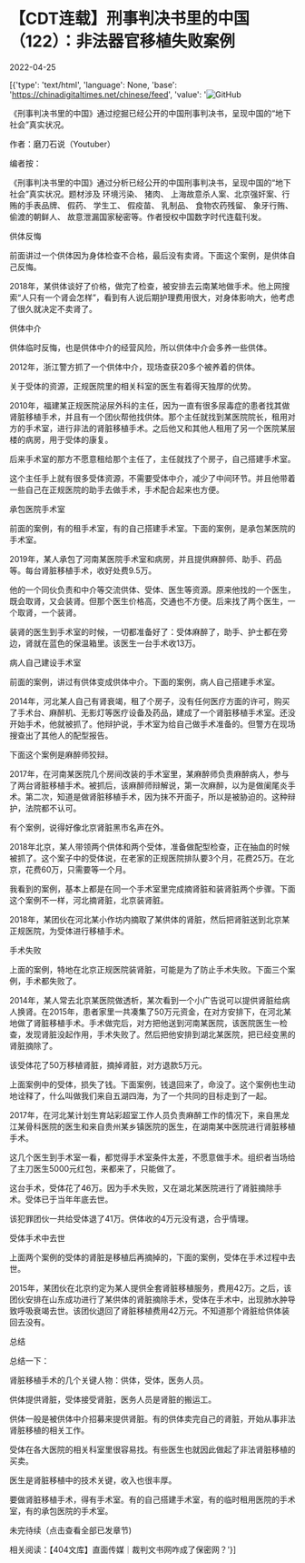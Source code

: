 # 【CDT连载】刑事判决书里的中国（122）：非法器官移植失败案例

2022-04-25

[{'type': 'text/html', 'language': None, 'base': 'https://chinadigitaltimes.net/chinese/feed', 'value': '![GitHub](https://chinadigitaltimes.net/chinese/files/2021/09/刑事判决书里的中国-791x1024.jpg)



《刑事判决书里的中国》通过挖掘已经公开的中国刑事判决书，呈现中国的“地下社会”真实状况。 

作者：磨刀石说（Youtuber）



编者按：

《刑事判决书里的中国》通过分析已经公开的中国刑事判决书，呈现中国的“地下社会”真实状况。题材涉及 环境污染、 猪肉、 上海故意杀人案、北京强奸案、行贿的手表品牌、 假药、 学生工、 假疫苗、 乳制品、 食物农药残留、 象牙行贿、 偷渡的朝鲜人、 故意泄漏国家秘密等。作者授权中国数字时代连载刊发。



供体反悔

前面讲过一个供体因为身体检查不合格，最后没有卖肾。下面这个案例，是供体自己反悔。

2018年，某供体谈好了价格，做完了检查，被安排去云南某地做手术。他上网搜索“人只有一个肾会怎样”，看到有人说后期护理费用很大，对身体影响大，他考虑了很久就决定不卖肾了。

供体中介

供体临时反悔，也是供体中介的经营风险，所以供体中介会多养一些供体。

2012年，浙江警方抓了一个供体中介，现场查获20多个被养着的供体。

关于受体的资源，正规医院里的相关科室的医生有着得天独厚的优势。

2010年，福建某正规医院泌尿外科的主任，因为一直有很多尿毒症的患者找其做肾脏移植手术，并且有一个团伙帮他找供体。那个主任就找到某医院院长，租用对方的手术室，进行非法的肾脏移植手术。之后他又和其他人租用了另一个医院某层楼的病房，用于受体的康复。

后来手术室的那方不愿意租给那个主任了，主任就找了个房子，自己搭建手术室。

这个主任手上就有很多受体资源，不需要受体中介，减少了中间环节。并且他带着一些自己在正规医院的助手去做手术，手术配合起来也方便。

承包医院手术室

前面的案例，有的租手术室，有的自己搭建手术室。下面的案例，是承包某医院的手术室。

2019年，某人承包了河南某医院手术室和病房，并且提供麻醉师、助手、药品等。每台肾脏移植手术，收好处费9.5万。

他的一个同伙负责和中介等交流供体、受体、医生等资源。原来他找的一个医生，既会取肾，又会装肾。但那个医生价格高，交通也不方便。后来找了两个医生，一个取肾，一个装肾。

装肾的医生到手术室的时候，一切都准备好了：受体麻醉了，助手、护士都在旁边，肾就在蓝色的保温箱里。该医生一台手术收13万。

病人自己建设手术室

前面的案例，讲过有供体变成供体中介。下面的案例，病人自己搭建手术室。

2014年，河北某人自己有肾衰竭，租了个房子，没有任何医疗方面的许可，购买了手术台、麻醉机、无影灯等医疗设备及药品，建成了一个肾脏移植手术室。还没开始手术，他就被抓了。他辩护说，手术室为给自己做手术准备的。但警方在现场搜查出了其他人的配型报告。

下面这个案例是麻醉师狡辩。

2017年，在河南某医院几个房间改装的手术室里，某麻醉师负责麻醉病人，参与了两台肾脏移植手术。被抓后，该麻醉师辩解说，第一次麻醉，以为是做阑尾炎手术。第二次，知道是做肾脏移植手术，因为抹不开面子，所以是被胁迫的。这种辩护，法院都不认可。

有个案例，说得好像北京肾脏黑市名声在外。

2018年北京，某人带领两个供体和两个受体，准备做配型检查，正在抽血的时候被抓了。这个案子中的受体说，在老家的正规医院排队要3个月，花费25万。在北京，花费60万，只需要等一个月。

我看到的案例，基本上都是在同一个手术室里完成摘肾脏和装肾脏两个步骤。下面这个案例不一样，河北摘肾脏，北京装肾脏。

2018年，某团伙在河北某小作坊内摘取了某供体的肾脏，然后把肾脏送到北京某正规医院，为受体进行移植手术。

手术失败

上面的案例，特地在北京正规医院装肾脏，可能是为了防止手术失败。下面三个案例，手术都失败了。

2014年，某人常去北京某医院做透析，某次看到一个小广告说可以提供肾脏给病人换肾。在2015年，患者家里一共凑集了50万元资金，在对方安排下，在河北某地做了肾脏移植手术。手术做完后，对方把他送到河南某医院，该医院医生一检查，发现肾脏没起作用，手术失败了。然后把他安排到湖北某医院，把已经变黑的肾脏摘除了。

该受体花了50万移植肾脏，摘掉肾脏，对方退款5万元。

上面案例中的受体，损失了钱。下面案例，钱退回来了，命没了。这个案例也生动地诠释了，什么叫做我们来自五湖四海，为了一个共同的目标走到了一起。

2017年，在河北某计划生育站彩超室工作人员负责麻醉工作的情况下，来自黑龙江某骨科医院的医生和来自贵州某乡镇医院的医生，在湖南某中医院进行肾脏移植手术。

这几个医生到手术室一看，都觉得手术室条件太差，不愿意做手术。组织者当场给了主刀医生5000元红包，来都来了，只能做了。

这台手术，受体花了46万。因为手术失败，又在湖北某医院进行了肾脏摘除手术。受体已于当年年底去世。

该犯罪团伙一共给受体退了41万。供体收的4万元没有退，合乎情理。

受体手术中去世

上面两个案例的受体的肾脏是移植后再摘掉的，下面的案例，受体在手术过程中去世。

2015年，某团伙在北京约定为某人提供全套肾脏移植服务，费用42万。之后，该团伙安排在山东成功进行了某供体的肾脏摘除手术，受体在手术中，出现肺水肿导致呼吸衰竭去世。该团伙退回了肾脏移植费用42万元。不知道那个肾脏给供体装回去没有。

总结

总结一下：

肾脏移植手术的几个关键人物：供体，受体，医务人员。

供体提供肾脏，受体接受肾脏，医务人员是肾脏的搬运工。

供体一般是被供体中介招募来提供肾脏。有的供体卖完自己的肾脏，开始从事非法肾脏移植的相关工作。

受体在各大医院的相关科室里很容易找。有些医生也就因此做起了非法肾脏移植的买卖。

医生是肾脏移植中的技术关键，收入也很丰厚。

要做肾脏移植手术，得有手术室。有的自己搭建手术室，有的临时租用医院的手术室，有的承包医院的手术室。

未完待续（点击查看全部已发章节)

相关阅读：【404文库】直面传媒｜裁判文书网咋成了保密网？'}]